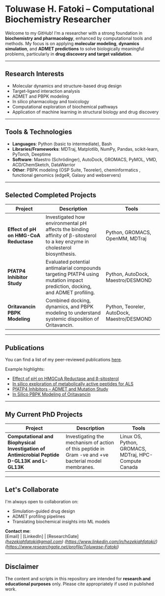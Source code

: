 # Toluwase H. Fatoki – Computational Biochemistry Researcher

Welcome to my GitHub! I'm a researcher with a strong foundation in **biochemistry and pharmacology**, enhanced by computational tools and methods. My focus is on applying **molecular modeling**, **dynamics simulation**, and **ADMET predictions** to solve biologically meaningful problems, particularly in **drug discovery and target validation**.

---

## Research Interests

- Molecular dynamics and structure-based drug design  
- Target-ligand interaction analysis  
- ADMET and PBPK modeling  
- In silico pharmacology and toxicology  
- Computational exploration of biochemical pathways  
- Application of machine learning in structural biology and drug discovery  

---

## Tools & Technologies

- **Languages**: Python (basic to intermediate), Bash  
- **Libraries/Frameworks**: MDTraj, Matplotlib, NumPy, Pandas, scikit-learn, PyTorch, Deeptime  
- **Software**: Maestro (Schrödinger), AutoDock, GROMACS, PyMOL, VMD, ACD/ChemSketch, DataWarrior  
- **Other**: PBPK modeling (OSP Suite, Teoreler), cheminformatics , functional genomics (edgeR, Galaxy and webservers)

---

## Selected Completed Projects

| Project | Description | Tools |
|--------|-------------|-------|
| **Effect of pH on HMG-CoA Reductase** | Investigated how environmental pH affects the binding affinity of β-sitosterol to a key enzyme in cholesterol biosynthesis. | Python, GROMACS, OpenMM, MDTraj |
| **PfATP4 Inhibitor Study** | Evaluated potential antimalarial compounds targeting PfATP4 using mutation impact prediction, docking, and ADMET profiling. | Python, AutoDock, Maestro/DESMOND |
| **Oritavancin PBPK Modeling** | Combined docking, dynamics, and PBPK modeling to understand systemic disposition of Oritavancin. | Python, Teoreler, AutoDock, Maestro/DESMOND |

---

## Publications

You can find a list of my peer-reviewed publications [here](https://scholar.google.com/citations?user=ME8dLiAAAAAJ&hl=en).

Example highlights:
- [Effect of pH on HMGCoA Reductase and β-sitosterol](https://doi.org/10.1080/07391102.2022.2067240)
- [In silico exploration of metabolically active peptides for ALS](https://doi.org/10.3390/ijms24065828) 
- [PfATP4 Inhibitors – ADMET and Mutation Study](https://doi.org/10.1080/07391102.2025.2516757)  
- [In Silico PBPK Modeling of Oritavancin](https://doi.org/10.1186/s40360-024-00804-z)

---

## My Current PhD Projects

| Project | Description | Tools |
|--------|-------------|-------|
| **Computational and Biophysical Investigation of Antimicrobial Peptide D-GL13K and L-GL13K** | Investigating the mechanism of action of this peptide in Gram -ve and +ve bacterial model membranes. | Linux OS, Python, GROMACS, MDTraj, HPC- Compute Canada |

---

## Let's Collaborate

I'm always open to collaboration on:
- Simulation-guided drug design  
- ADMET profiling pipelines  
- Translating biochemical insights into ML models  

**Contact me**:  
[Email] | [LinkedIn] | [ResearchGate]  
_(hezekiahfatoki@gmail.com)_
_(https://www.linkedin.com/in/hezekiahfatoki/)_
_(https://www.researchgate.net/profile/Toluwase-Fatoki)_

---

## Disclaimer

The content and scripts in this repository are intended for **research and educational purposes** only. Please cite appropriately if used in published work.


